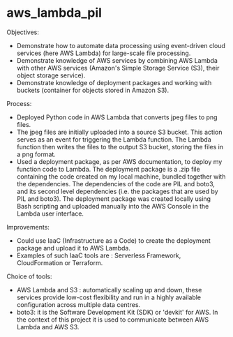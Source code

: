 # aws_lambda_pil

Objectives:
- Demonstrate how to automate data processing using event-driven cloud services (here AWS Lambda) for large-scale file processing.
- Demonstrate knowledge of AWS services by combining AWS Lambda with other AWS services (Amazon's Simple Storage Service (S3), their object storage service).
- Demonstrate knowledge of deployment packages and working with buckets (container for objects stored in Amazon S3).

Process:
- Deployed Python code in AWS Lambda that converts jpeg files to png files. 
- The jpeg files are initially uploaded into a source S3 bucket. This action serves as an event for triggering the Lambda function. The Lambda function then writes the files to the output S3 bucket, storing the files in a png format.
- Used a deployment package, as per AWS documentation, to deploy my function code to Lambda. The deployment package is a .zip file containing the code created on my local machine, bundled together with the dependencies. The dependencies of the code are PIL and boto3, and its second level dependencies (i.e. the packages that are used by PIL and boto3). The deployment package was created locally using Bash scripting and uploaded manually into the AWS Console in the Lambda user interface.

Improvements: 
- Could use IaaC (Infrastructure as a Code) to create the deployment package and upload it to AWS Lambda. 
- Examples of such IaaC tools are : Serverless Framework, CloudFormation or Terraform.


Choice of tools:
- AWS Lambda and S3 : automatically scaling up and down, these services provide low-cost flexibility and run in a highly available configuration across multiple data centres.
- boto3: it is the Software Development Kit (SDK) or 'devkit' for AWS. In the context of this project it is used to communicate between AWS Lambda and AWS S3. 




